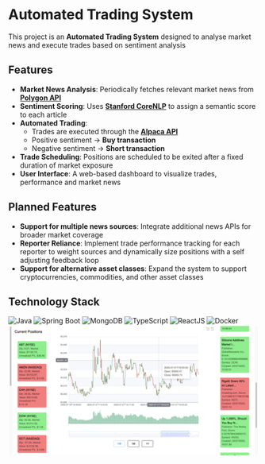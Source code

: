 # Automated Trading System

This project is an **Automated Trading System** designed to analyse market news and execute trades based on sentiment analysis

## Features
- **Market News Analysis**: Periodically fetches relevant market news from [**Polygon API**](https://polygon.io/)
- **Sentiment Scoring**: Uses [**Stanford CoreNLP**](https://stanfordnlp.github.io/CoreNLP/) to assign a semantic score to each article
- **Automated Trading**:
    - Trades are executed through the [**Alpaca API**](https://alpaca.markets/)
    - Positive sentiment → **Buy transaction**
    - Negative sentiment → **Short transaction**
- **Trade Scheduling**: Positions are scheduled to be exited after a fixed duration of market exposure
- **User Interface**: A web-based dashboard to visualize trades, performance and market news

## Planned Features

- **Support for multiple news sources**: Integrate additional news APIs for broader market coverage
- **Reporter Reliance**: Implement trade performance tracking for each reporter to weight sources and dynamically size positions with a self
  adjusting feedback loop
- **Support for alternative asset classes**: Expand the system to support cryptocurrencies, commodities, and other asset classes

## Technology Stack
![Java](https://img.shields.io/badge/Java-ED8B00?style=for-the-badge&logo=openjdk&logoColor=white)
![Spring Boot](https://img.shields.io/badge/Spring%20Boot-6DB33F?style=for-the-badge&logo=springboot&logoColor=white)
![MongoDB](https://img.shields.io/badge/-MongoDB-13aa52?style=for-the-badge&logo=mongodb&logoColor=white)
![TypeScript](https://img.shields.io/badge/TypeScript-3178C6?style=for-the-badge&logo=typescript&logoColor=white)
![ReactJS](https://img.shields.io/badge/-ReactJs-61DAFB?logo=react&logoColor=white&style=for-the-badge)
![Docker](https://img.shields.io/badge/docker-257bd6?style=for-the-badge&logo=docker&logoColor=white)
![img.png](img.png)
